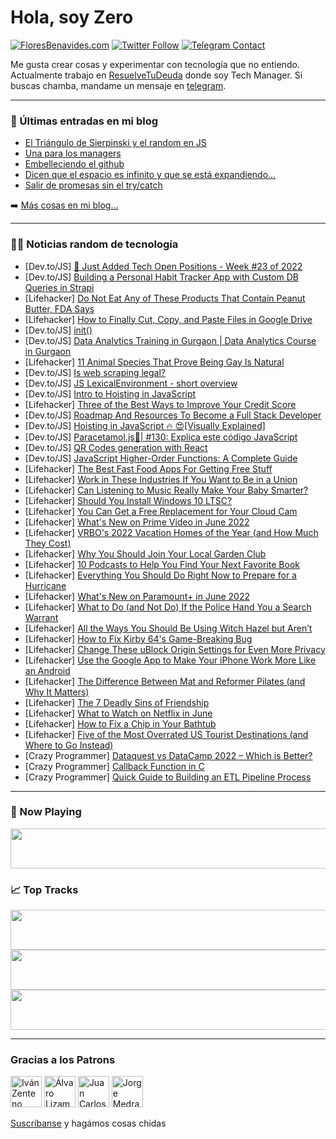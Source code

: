 # Hola, soy Zero

[![FloresBenavides.com](https://img.shields.io/website?down_message=oops&label=MiBlog&style=for-the-badge&up_message=online&url=https%3A%2F%2Ffloresbenavides.com)](https://floresbenavides.com) [![Twitter Follow](https://img.shields.io/twitter/follow/ZeroDragon?color=%231DA1F2&label=Follow&logo=twitter&logoColor=ffffff&style=for-the-badge)](https://twitter.com/zerodragon) [![Telegram Contact](https://img.shields.io/badge/escr%C3%ADbeme-ZeroDragon-%2326A5E4?style=for-the-badge&logo=telegram)](https://t.me/zerodragon)

Me gusta crear cosas y experimentar con tecnología que no entiendo.
Actualmente trabajo en [ResuelveTuDeuda](http://github.com/resuelve) donde soy Tech Manager.
Si buscas chamba, mandame un mensaje en [telegram](https://t.me/zerodragon).

---

### 📕 Últimas entradas en mi blog
<!-- BLOG-POST-LIST:START -->
- [El Triángulo de Sierpinski y el random en JS](https://floresbenavides.com/el-triangulo-de-sierpinski-y-el-random-en-js/)
- [Una para los managers](https://floresbenavides.com/una-para-los-managers/)
- [Embelleciendo el github](https://floresbenavides.com/embelleciendo-el-github/)
- [Dicen que el espacio es infinito y que se está expandiendo…](https://floresbenavides.com/dicen-que-el-espacio-es-infinito-y-que-se-esta-expandiendo/)
- [Salir de promesas sin el try/catch](https://floresbenavides.com/salir-de-promesas-sin-el-try-catch/)
<!-- BLOG-POST-LIST:END -->

➡️ [Más cosas en mi blog...](https://floresbenavides.com)

---

### 👨‍💻 Noticias random de tecnología
<!-- TECH-POSTS:START -->
- [Dev.to/JS] [🤖 Just Added Tech Open Positions - Week #23 of 2022](https://dev.to/shman/just-added-tech-open-positions-week-23-of-2022-5f7k)
- [Dev.to/JS] [Building a Personal Habit Tracker App with Custom DB Queries in Strapi](https://dev.to/strapi/building-a-personal-habit-tracker-app-with-custom-db-queries-in-strapi-48g3)
- [Lifehacker] [Do Not Eat Any of These Products That Contain Peanut Butter, FDA Says](https://lifehacker.com/do-not-eat-any-of-these-products-that-contain-peanut-bu-1849000220)
- [Lifehacker] [How to Finally Cut, Copy, and Paste Files in Google Drive](https://lifehacker.com/how-to-finally-cut-copy-and-paste-files-in-google-dri-1849000671)
- [Dev.to/JS] [init&lpar;&rpar;](https://dev.to/jmacapagal90/my-first-blog-post-53o7)
- [Dev.to/JS] [Data Analytics Training in Gurgaon | Data Analytics Course in Gurgaon](https://dev.to/sanasin04984541/data-analytics-training-in-gurgaon-data-analytics-course-in-gurgaon-5cmg)
- [Lifehacker] [11 Animal Species That Prove Being Gay Is Natural](https://lifehacker.com/11-animal-species-that-prove-being-gay-is-natural-1848997897)
- [Dev.to/JS] [Is web scraping legal?](https://dev.to/ariansohrabi/is-web-scraping-legal-2mfd)
- [Dev.to/JS] [JS LexicalEnvironment - short overview](https://dev.to/ilyary/js-lexicalenvironment-short-overview-3b4k)
- [Dev.to/JS] [Intro to Hoisting in JavaScript](https://dev.to/sdwn/intro-to-hoisting-in-javascript-3bla)
- [Lifehacker] [Three of the Best Ways to Improve Your Credit Score](https://lifehacker.com/three-of-the-best-ways-to-improve-your-credit-score-1848996415)
- [Dev.to/JS] [Roadmap And Resources To Become a Full Stack Developer](https://dev.to/karthikbhandary2/roadmap-and-resources-to-become-a-full-stack-developer-4659)
- [Dev.to/JS] [Hoisting in JavaScript 🔥 😍[Visually Explained]](https://dev.to/narottam04/hoisting-in-javascript-visually-explained-cfa)
- [Dev.to/JS] [Paracetamol.js💊| #130: Explica este código JavaScript](https://dev.to/duxtech/paracetamoljs-130-explica-este-codigo-javascript-3oni)
- [Dev.to/JS] [QR Codes generation with React](https://dev.to/asayerio_techblog/qr-codes-generation-with-react-kib)
- [Dev.to/JS] [JavaScript Higher-Order Functions: A Complete Guide](https://dev.to/syncfusion/javascript-higher-order-functions-a-complete-guide-35g2)
- [Lifehacker] [The Best Fast Food Apps For Getting Free Stuff](https://lifehacker.com/the-best-fast-food-apps-for-getting-free-stuff-1848997670)
- [Lifehacker] [Work in These Industries If You Want to Be in a Union](https://lifehacker.com/work-in-these-industries-if-you-want-to-be-in-a-union-1848986455)
- [Lifehacker] [Can Listening to Music Really Make Your Baby Smarter?](https://lifehacker.com/can-listening-to-classical-music-really-make-your-baby-1848997669)
- [Lifehacker] [Should You Install Windows 10 LTSC?](https://lifehacker.com/should-you-install-windows-10-ltsc-1848997569)
- [Lifehacker] [You Can Get a Free Replacement for Your Cloud Cam](https://lifehacker.com/how-to-replace-your-cloud-cam-with-a-free-blink-mini-1848996113)
- [Lifehacker] [What&#39;s New on Prime Video in June 2022](https://lifehacker.com/whats-new-on-prime-video-in-june-2022-1848996724)
- [Lifehacker] [VRBO&#39;s 2022 Vacation Homes of the Year &lpar;and How Much They Cost&rpar;](https://lifehacker.com/vrbos-2022-vacation-homes-of-the-year-and-how-much-the-1848995648)
- [Lifehacker] [Why You Should Join Your Local Garden Club](https://lifehacker.com/why-you-should-join-your-local-garden-club-1848995994)
- [Lifehacker] [10 Podcasts to Help You Find Your Next Favorite Book](https://lifehacker.com/10-podcasts-to-help-you-find-your-next-favorite-book-1848996337)
- [Lifehacker] [Everything You Should Do Right Now to Prepare for a Hurricane](https://lifehacker.com/everything-you-should-do-right-now-to-prepare-for-a-hur-1848995841)
- [Lifehacker] [What&#39;s New on Paramount+ in June 2022](https://lifehacker.com/whats-new-on-paramount-in-june-2022-1848995617)
- [Lifehacker] [What to Do &lpar;and Not Do&rpar; If the Police Hand You a Search Warrant](https://lifehacker.com/what-to-do-and-not-do-if-the-police-hand-you-a-search-1848995409)
- [Lifehacker] [All the Ways You Should Be Using Witch Hazel but Aren’t](https://lifehacker.com/all-the-ways-you-should-be-using-witch-hazel-but-aren-t-1848982938)
- [Lifehacker] [How to Fix Kirby 64&#39;s Game-Breaking Bug](https://lifehacker.com/how-to-fix-kirby-64s-game-breaking-bug-1848995216)
- [Lifehacker] [Change These uBlock Origin Settings for Even More Privacy](https://lifehacker.com/change-these-ublock-origin-settings-for-even-more-priva-1848995058)
- [Lifehacker] [Use the Google App to Make Your iPhone Work More Like an Android](https://lifehacker.com/use-the-google-app-to-make-your-iphone-work-more-like-a-1848994627)
- [Lifehacker] [The Difference Between Mat and Reformer Pilates &lpar;and Why It Matters&rpar;](https://lifehacker.com/the-difference-between-mat-and-reformer-pilates-and-wh-1848992167)
- [Lifehacker] [The 7 Deadly Sins of Friendship](https://lifehacker.com/the-7-deadly-sins-of-friendship-1848988469)
- [Lifehacker] [What to Watch on Netflix in June](https://lifehacker.com/what-to-watch-on-netflix-in-june-1848987601)
- [Lifehacker] [How to Fix a Chip in Your Bathtub](https://lifehacker.com/how-to-fix-a-chip-in-your-bathtub-1848984857)
- [Lifehacker] [Five of the Most Overrated US Tourist Destinations &lpar;and Where to Go Instead&rpar;](https://lifehacker.com/five-of-the-most-overrated-us-tourist-destinations-and-1848988490)
- [Crazy Programmer] [Dataquest vs DataCamp 2022 – Which is Better?](https://www.thecrazyprogrammer.com/2022/05/dataquest-vs-datacamp.html)
- [Crazy Programmer] [Callback Function in C](https://www.thecrazyprogrammer.com/2022/05/callback-function-in-c.html)
- [Crazy Programmer] [Quick Guide to Building an ETL Pipeline Process](https://www.thecrazyprogrammer.com/2022/05/quick-guide-to-building-an-etl-pipeline-process.html)<!-- TECH-POSTS:END -->

---

### 🎵 Now Playing
<a href="https://spotify-now-playing-dun.vercel.app/now-playing?open"><img src="https://spotify-now-playing-dun.vercel.app/now-playing" width="540" height="64"></a>

### 📈 Top Tracks
<a href="https://spotify-now-playing-dun.vercel.app/top-tracks?i=1&open"><img src="https://spotify-now-playing-dun.vercel.app/top-tracks?i=1" width="540" height="64"></a>
<a href="https://spotify-now-playing-dun.vercel.app/top-tracks?i=2&open"><img src="https://spotify-now-playing-dun.vercel.app/top-tracks?i=2" width="540" height="64"></a>
<a href="https://spotify-now-playing-dun.vercel.app/top-tracks?i=3&open"><img src="https://spotify-now-playing-dun.vercel.app/top-tracks?i=3" width="540" height="64"></a>

---

### Gracias a los Patrons
[<img src="https://avatars.githubusercontent.com/u/243380?v=4" alt="Iván Zenteno" width="50px">](https://github.com/k001) [<img src="https://avatars.githubusercontent.com/u/19955639?v=4" alt="Álvaro Lizama" width="50px">](https://github.com/alvarolizama) [<img src="https://avatars.githubusercontent.com/u/2718753?v=4" alt="Juan Carlos Ruiz" width="50px">](https://github.com/JuanCrg90) [<img src="https://avatars.githubusercontent.com/u/37025?v=4" alt="Jorge Medrano" width="50px">](https://github.com/h1pp1e) 

[Suscríbanse](https://www.patreon.com/zerodragon) y hagámos cosas chidas
